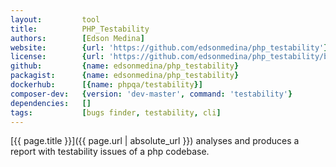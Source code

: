 ```yaml
---
layout:         tool
title:          PHP_Testability
authors:        [Edson Medina]
website:        {url: 'https://github.com/edsonmedina/php_testability'}
license:        {url: 'https://github.com/edsonmedina/php_testability/blob/master/LICENSE', label: 'GNU General Public License v2.0'}
github:         {name: edsonmedina/php_testability}
packagist:      {name: edsonmedina/php_testability}          
dockerhub:      [{name: phpqa/testability}]     
composer-dev:   {version: 'dev-master', command: 'testability'}
dependencies:   []
tags:           [bugs finder, testability, cli] 
---
```


[{{ page.title }}]({{ page.url | absolute_url }}) analyses and produces a report with testability issues of a php codebase.

<!--more--> 
